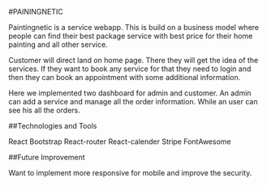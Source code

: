 #PAININGNETIC

Paintingnetic is a service webapp. This is build on a business model where people can find their best package service with best price for their home painting and all other service.

Customer will direct land on home page. There they will get the idea of the services. If they want to book any service for that they need to login and then they can book an appointment with some additional information.

Here we implemented two dashboard for admin and customer. An admin can add a service and manage all the order information. While an user can see his all the orders.

##Technologies and Tools

React
Bootstrap
React-router
React-calender
Stripe
FontAwesome

##Future Improvement

Want to implement more responsive for mobile and improve the security. 